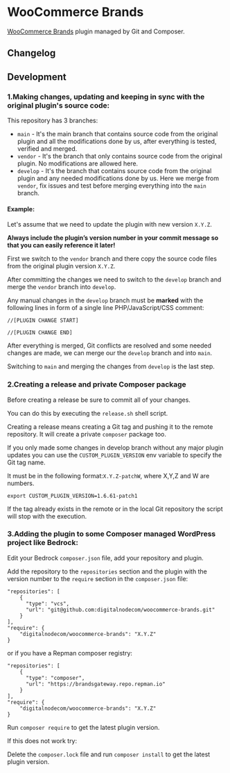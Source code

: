 # WooCommerce Brands

[WooCommerce Brands](https://woocommerce.com/products/brands/) plugin managed by Git and Composer.

## Changelog



## Development

### 1.Making changes, updating and keeping in sync with the original plugin's source code:

This repository has 3 branches:
- `main` - It's the main branch that contains source code from the original plugin and all the modifications done by us, after everything is tested, verified and merged.
- `vendor` - It's the branch that only contains source code from the original plugin. No modifications are allowed here.
- `develop` - It's the branch that contains source code from the original plugin and any needed modifications done by us. Here we merge from `vendor`, fix issues and test before merging everything into the `main` branch.

#### **Example:**

Let's assume that we need to update the plugin with new version `X.Y.Z`.

**Always include the plugin’s version number in your commit message so that you can easily reference it later!**

First we switch to the `vendor` branch and there copy the source code files from the original plugin version `X.Y.Z`.

After committing the changes we need to switch to the `develop` branch and merge the `vendor` branch into `develop`.

Any manual changes in the `develop` branch must be **marked** with the following lines in form of a single line PHP/JavaScript/CSS comment:

```
//[PLUGIN CHANGE START]

//[PLUGIN CHANGE END]
```

After everything is merged, Git conflicts are resolved and some needed changes are made, we can merge our the `develop` branch and into `main`.

Switching to `main` and merging the changes from `develop` is the last step.

### 2.Creating a release and private Composer package

Before creating a release be sure to commit all of your changes.

You can do this by executing the ```release.sh``` shell script.

Creating a release means creating a Git tag and pushing it to the remote repository. It will create a private ```composer``` package too.

If you only made some changes in develop branch without any major plugin updates you can use the ```CUSTOM_PLUGIN_VERSION``` env variable
to specify the Git tag name.

It must be in the following format:```X.Y.Z-patchW```, where X,Y,Z and W are numbers.

```
export CUSTOM_PLUGIN_VERSION=1.6.61-patch1
```

If the tag already exists in the remote or in the local Git repository the script will stop with the execution.

### 3.Adding the plugin to some Composer managed WordPress project like Bedrock:

Edit your Bedrock `composer.json` file, add your repository and plugin.

Add the repository to the `repositories` section and the plugin with the version number to the `require` section in the `composer.json` file:

```
"repositories": [
    {
      "type": "vcs",
      "url": "git@github.com:digitalnodecom/woocommerce-brands.git"
    }
],
"require": {
    "digitalnodecom/woocommerce-brands": "X.Y.Z"
}
```

or if you have a Repman composer registry:

```
"repositories": [
    {
      "type": "composer",
      "url": "https://brandsgateway.repo.repman.io"
    }
],
"require": {
    "digitalnodecom/woocommerce-brands": "X.Y.Z"
}
```

Run `composer require` to get the latest plugin version.

If this does not work try:

Delete the ```composer.lock``` file and  run `composer install` to get the latest plugin version.